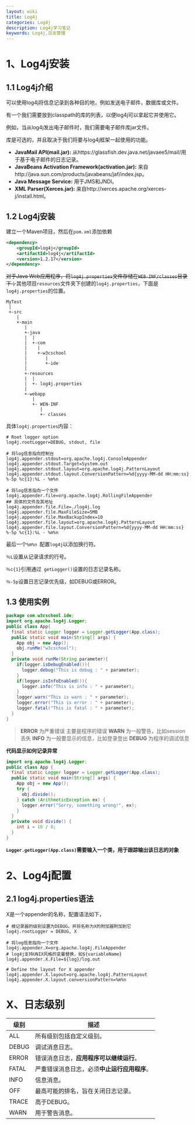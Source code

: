```yaml
---
layout: wiki
title: Log4j
categories: Log4j
description: Log4j学习笔记
keywords: Log4j,日志管理
---
```


# 1、Log4j安装
## 1.1 Log4j介绍

可以使用log4j将信息记录到各种目的地，例如发送电子邮件，数据库或文件。

有一个我们需要放到classpath的库的列表，以便log4j可以拿起它并使用它。

例如，当从log4j发出电子邮件时，我们需要电子邮件库jar文件。

库是可选的，并且取决于我们将要与log4j框架一起使用的功能。

- **JavaMail API(mail.jar):** 从https://glassfish.dev.java.net/javaee5/mail/用于基于电子邮件的日志记录。
- **JavaBeans Activation Framework(activation.jar):** 来自http://java.sun.com/products/javabeans/jaf/index.jsp。
- **Java Message Service:** 用于JMS和JNDI。
- **XML Parser(Xerces.jar):** 来自http://xerces.apache.org/xerces-j/install.html。

## 1.2 Log4j安装

建立一个Maven项目，然后在`pom.xml`添加依赖

```xml
<dependency>
    <groupId>log4j</groupId>
    <artifactId>log4j</artifactId>
    <version>1.2.17</version>
</dependency>
```

~~对于Java Web应用程序，将`log4j.properties`文件存储在`WEB-INF/classes`目录下；~~其他项目`resources`文件夹下创建的`log4j.properties`，下面是`log4j.properties`的位置。

```
MyTest
 |
 +-src
    |
    +-main
       |
       +-java
       |  |
       |  +-com
       |    |
       |    +-w3cschool
       |       |
       |       +-ide
       |
       +-resources
       |  |
       |  +- log4j.properties  
       |
       +-webapp
          |
          +- WEN-INF
             |
             +- classes
```

具体`log4j.properties`内容：

```properties
# Root logger option
log4j.rootLogger=DEBUG, stdout, file
 
# 将log信息指向控制台
log4j.appender.stdout=org.apache.log4j.ConsoleAppender
log4j.appender.stdout.Target=System.out
log4j.appender.stdout.layout=org.apache.log4j.PatternLayout
log4j.appender.stdout.layout.ConversionPattern=%d{yyyy-MM-dd HH:mm:ss} %-5p %c{1}:%L - %m%n
 
# 将log信息指向一个文件
log4j.appender.file=org.apache.log4j.RollingFileAppender
## 具体的文件及其地址
log4j.appender.file.File=./log4j.log  
log4j.appender.file.MaxFileSize=5MB
log4j.appender.file.MaxBackupIndex=10
log4j.appender.file.layout=org.apache.log4j.PatternLayout
log4j.appender.file.layout.ConversionPattern=%d{yyyy-MM-dd HH:mm:ss} %-5p %c{1}:%L - %m%n
```

最后一个`%m%n `配置`log4j`以添加换行符。

`％L`设置从记录请求的行号。

`％c{1}`引用通过` getLogger()`设置的日志记录名称。

`％-5p`设置日志记录优先级，如DEBUG或ERROR。

## 1.3 使用实例

```java
package com.w3cschool.ide;
import org.apache.log4j.Logger;
public class App{
  final static Logger logger = Logger.getLogger(App.class);
  public static void main(String[] args) {
    App obj = new App();
    obj.runMe("w3cschool");
  }
  private void runMe(String parameter){
    if(logger.isDebugEnabled()){
      logger.debug("This is debug : " + parameter);
    }
    if(logger.isInfoEnabled()){
      logger.info("This is info : " + parameter);
    }
    logger.warn("This is warn : " + parameter);
    logger.error("This is error : " + parameter);
    logger.fatal("This is fatal : " + parameter);
  }
}
```

>**ERROR** 为严重错误 主要是程序的错误
>**WARN** 为一般警告，比如session丢失
>**INFO** 为一般要显示的信息，比如登录登出
>**DEBUG** 为程序的调试信息

**代码显示如何记录异常**

```java
import org.apache.log4j.Logger;
public class App {
  final static Logger logger = Logger.getLogger(App.class);
  public static void main(String[] args) {
    App obj = new App();
    try {
      obj.divide();
    } catch (ArithmeticException ex) {
      logger.error("Sorry, something wrong!", ex);
    }
  }
  private void divide() {
    int i = 10 / 0;
  }
}
```

**`Logger.getLogger(App.class)`需要输入一个类，用于跟踪输出该日志的对象**

# 2、Log4j配置

## 2.1 log4j.properties语法

X是一个appender的名称，配置语法如下，

```properties
# 根记录器的级别设置为DEBUG，并将名称为X的附加器附加到它
log4j.rootLogger = DEBUG, X

# 将log信息指向一个文件
log4j.appender.X=org.apache.log4j.FileAppender
# log4j支持UNIX风格的变量替换，如${variableName}
log4j.appender.X.File=${log}/log.out

# Define the layout for X appender
log4j.appender.X.layout=org.apache.log4j.PatternLayout
log4j.appender.X.layout.conversionPattern=%m%n
```

# X、日志级别

| 级别  | 描述                                         |
| ----- | -------------------------------------------- |
| ALL   | 所有级别包括自定义级别。                     |
| DEBUG | 调试消息日志。                               |
| ERROR | 错误消息日志，**应用程序可以继续运行**。     |
| FATAL | 严重错误消息日志，必须**中止运行应用程序**。 |
| INFO  | 信息消息。                                   |
| OFF   | 最高可能的排名，旨在关闭日志记录。           |
| TRACE | 高于DEBUG。                                  |
| WARN  | 用于警告消息。                               |



